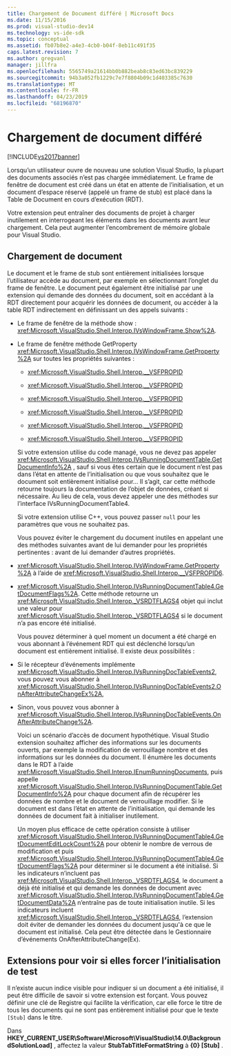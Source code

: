 ```yaml
---
title: Chargement de Document différé | Microsoft Docs
ms.date: 11/15/2016
ms.prod: visual-studio-dev14
ms.technology: vs-ide-sdk
ms.topic: conceptual
ms.assetid: fb07b8e2-a4e3-4cb0-b04f-8eb11c491f35
caps.latest.revision: 7
ms.author: gregvanl
manager: jillfra
ms.openlocfilehash: 5565749a21614bb0b882beab8c83ed63bc839229
ms.sourcegitcommit: 94b3a052fb1229c7e7f8804b09c1d403385c7630
ms.translationtype: MT
ms.contentlocale: fr-FR
ms.lasthandoff: 04/23/2019
ms.locfileid: "68196870"
---
```

# <a name="delayed-document-loading"></a>Chargement de document différé
[!INCLUDE[vs2017banner](../../includes/vs2017banner.md)]

Lorsqu’un utilisateur ouvre de nouveau une solution Visual Studio, la plupart des documents associés n’est pas chargée immédiatement. Le frame de fenêtre de document est créé dans un état en attente de l’initialisation, et un document d’espace réservé (appelé un frame de stub) est placé dans la Table de Document en cours d’exécution (RDT).  
  
 Votre extension peut entraîner des documents de projet à charger inutilement en interrogeant les éléments dans les documents avant leur chargement. Cela peut augmenter l’encombrement de mémoire globale pour Visual Studio.  
  
## <a name="document-loading"></a>Chargement de document  
 Le document et le frame de stub sont entièrement initialisées lorsque l’utilisateur accède au document, par exemple en sélectionnant l’onglet du frame de fenêtre. Le document peut également être initialisé par une extension qui demande des données du document, soit en accédant à la RDT directement pour acquérir les données de document, ou accéder à la table RDT indirectement en définissant un des appels suivants :  
  
- Le frame de fenêtre de la méthode show : <xref:Microsoft.VisualStudio.Shell.Interop.IVsWindowFrame.Show%2A>.  
  
- Le frame de fenêtre méthode GetProperty <xref:Microsoft.VisualStudio.Shell.Interop.IVsWindowFrame.GetProperty%2A> sur toutes les propriétés suivantes :  
  
  - <xref:Microsoft.VisualStudio.Shell.Interop.__VSFPROPID>  
  
  - <xref:Microsoft.VisualStudio.Shell.Interop.__VSFPROPID>  
  
  - <xref:Microsoft.VisualStudio.Shell.Interop.__VSFPROPID>  
  
  - <xref:Microsoft.VisualStudio.Shell.Interop.__VSFPROPID>  
  
  - <xref:Microsoft.VisualStudio.Shell.Interop.__VSFPROPID>  
  
  - <xref:Microsoft.VisualStudio.Shell.Interop.__VSFPROPID>  
  
  Si votre extension utilise du code managé, vous ne devez pas appeler <xref:Microsoft.VisualStudio.Shell.Interop.IVsRunningDocumentTable.GetDocumentInfo%2A> , sauf si vous êtes certain que le document n’est pas dans l’état en attente de l’initialisation ou que vous souhaitez que le document soit entièrement initialisé pour... Il s’agit, car cette méthode retourne toujours la documentation de l’objet de données, créant si nécessaire. Au lieu de cela, vous devez appeler une des méthodes sur l’interface IVsRunningDocumentTable4.  
  
  Si votre extension utilise C++, vous pouvez passer `null` pour les paramètres que vous ne souhaitez pas.  
  
  Vous pouvez éviter le chargement du document inutiles en appelant une des méthodes suivantes avant de lui demander pour les propriétés pertinentes : avant de lui demander d’autres propriétés.  
  
- <xref:Microsoft.VisualStudio.Shell.Interop.IVsWindowFrame.GetProperty%2A> à l’aide de <xref:Microsoft.VisualStudio.Shell.Interop.__VSFPROPID6>.  
  
- <xref:Microsoft.VisualStudio.Shell.Interop.IVsRunningDocumentTable4.GetDocumentFlags%2A>. Cette méthode retourne un <xref:Microsoft.VisualStudio.Shell.Interop._VSRDTFLAGS4> objet qui inclut une valeur pour <xref:Microsoft.VisualStudio.Shell.Interop._VSRDTFLAGS4> si le document n’a pas encore été initialisé.  
  
  Vous pouvez déterminer à quel moment un document a été chargé en vous abonnant à l’événement RDT qui est déclenché lorsqu’un document est entièrement initialisé. Il existe deux possibilités :  
  
- Si le récepteur d’événements implémente <xref:Microsoft.VisualStudio.Shell.Interop.IVsRunningDocTableEvents2>, vous pouvez vous abonner à <xref:Microsoft.VisualStudio.Shell.Interop.IVsRunningDocTableEvents2.OnAfterAttributeChangeEx%2A>,  
  
- Sinon, vous pouvez vous abonner à <xref:Microsoft.VisualStudio.Shell.Interop.IVsRunningDocTableEvents.OnAfterAttributeChange%2A>.  
  
  Voici un scénario d’accès de document hypothétique. Visual Studio extension souhaitez afficher des informations sur les documents ouverts, par exemple la modification de verrouillage nombre et des informations sur les données du document. Il énumère les documents dans le RDT à l’aide <xref:Microsoft.VisualStudio.Shell.Interop.IEnumRunningDocuments>, puis appelle <xref:Microsoft.VisualStudio.Shell.Interop.IVsRunningDocumentTable.GetDocumentInfo%2A> pour chaque document afin de récupérer les données de nombre et le document de verrouillage modifier. Si le document est dans l’état en attente de l’initialisation, qui demande les données de document fait à initialiser inutilement.  
  
  Un moyen plus efficace de cette opération consiste à utiliser <xref:Microsoft.VisualStudio.Shell.Interop.IVsRunningDocumentTable4.GetDocumentEditLockCount%2A> pour obtenir le nombre de verrous de modification et puis <xref:Microsoft.VisualStudio.Shell.Interop.IVsRunningDocumentTable4.GetDocumentFlags%2A> pour déterminer si le document a été initialisé. Si les indicateurs n’incluent pas <xref:Microsoft.VisualStudio.Shell.Interop._VSRDTFLAGS4>, le document a déjà été initialisé et qui demande les données de document avec <xref:Microsoft.VisualStudio.Shell.Interop.IVsRunningDocumentTable4.GetDocumentData%2A> n’entraîne pas de toute initialisation inutile. Si les indicateurs incluent <xref:Microsoft.VisualStudio.Shell.Interop._VSRDTFLAGS4>, l’extension doit éviter de demander les données du document jusqu'à ce que le document est initialisé. Cela peut être détectée dans le Gestionnaire d’événements OnAfterAttributeChange(Ex).  
  
## <a name="testing-extensions-to-see-if-they-force-initialization"></a>Extensions pour voir si elles forcer l’initialisation de test  
 Il n’existe aucun indice visible pour indiquer si un document a été initialisé, il peut être difficile de savoir si votre extension est forçant. Vous pouvez définir une clé de Registre qui facilite la vérification, car elle force le titre de tous les documents qui ne sont pas entièrement initialisé pour que le texte `[Stub]` dans le titre.  
  
 Dans **HKEY_CURRENT_USER\Software\Microsoft\VisualStudio\14.0\BackgroundSolutionLoad]** , affectez la valeur **StubTabTitleFormatString** à  **{0} [Stub]** .
